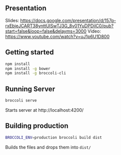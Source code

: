 Presentation
---------------------
Slides: https://docs.google.com/presentation/d/157p-rxEbjeJCART38ynttUlSwTJ3G_8v01YuDPDilC0/pub?start=false&loop=false&delayms=3000
Video: https://www.youtube.com/watch?v=uJ1p6U1D800

Getting started
---------------------
```bash
npm install
npm install -g bower
npm install -g broccoli-cli
```

Running Server
---------------------
```bash
broccoli serve
```

Starts server at http://localhost:4200/


Building production
---------------------
```bash
BROCCOLI_ENV=production broccoli build dist
```

Builds the files and drops them into `dist/`
